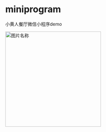 # miniprogram
小黄人餐厅微信小程序demo


<img src="http://s5ei984sg.hn-bkt.clouddn.com/%E4%B8%BB%E9%A1%B5.jpg" width = "300px" alt="图片名称" align=center />

